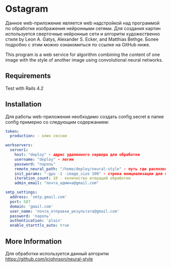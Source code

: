 # Ostagram
Данное web-приложение является web надстройкой над программой по обработке изображения нейронными сетями. Для создания картин используется сверточные
нейронные сети и алгоритм художественно стиля by Leon A. Gatys, Alexander S. Ecker, and Matthias Bethge. Более подробно с этим можно ознакомиться по ссылке на GitHub ниже.

This program is a web service for algorithm combining the content of one image with the style of another image using convolutional neural networks.

## Requirements

Test with Rails 4.2


## Installation

Для работы web-приложения необходимо создать config.secret в папке config примерно со следующим содержанием:

```yaml
token:
  production: - ключ сессии

workservers:
  server1:
    host: "deploy" - адрес удаленного сервера для обработки
    username: "deploy" - логин
    password: "пароль"
    remote_neural_path: "/home/deploy/neural-style" - путь где распологается сеть
    init_params: "-gpu -1 -image_size 100" - строка инициализации для сети
    iteration_count: 10 - количество итераций обработки
    admin_email: "почта_админа@gmail.com"

smtp_settings:
  address: 'smtp.gmail.com'
  port: 587
  domain: 'gmail.com'
  user_name: 'почта_отправки_результата@gmail.com'
  password: 'пароль'
  authentication: 'plain'
  enable_starttls_auto: true
```

## More Information

Для обработки используется данный алгоритм https://github.com/jcjohnson/neural-style
